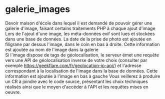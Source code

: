 # galerie_images
Devoir maison d'école dans lequel il est demandé de pouvoir gérer une galerie d'image, faisant certains traitements PHP à chaque ajout d'image
Lors de l'ajout d'une image, les méta-données exif sont lues et stockées dans une base de données.
La date de la prise de photo est ajoutée en filigrane par dessus l'image, dans le coin en bas à droite. Cette information est ajoutée au nom de l'image dans la galerie  
Si l'image dispose de tags de géolocalisation, le serveur émet une requête vers une API de géolocalisation inverse de votre choix (consulter par exemple https://geekflare.com/fr/geolocation-ip-api/) et l'adresse correspondant à la localisation de l'image dans la base de données. Cette information est ajoutée à l'image en bas à gauche
Vous veillerez à produire un CR à joindre avec le code source, présentant les choix techniques réalisés ainsi que le moyen d'accéder à l'API et les requêtes mises en oeuvre. 